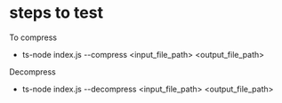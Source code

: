 # steps to test

To compress

- ts-node index.js --compress <input_file_path> <output_file_path>

Decompress

- ts-node index.js --decompress <input_file_path> <output_file_path>
